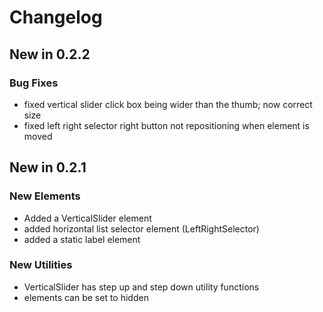 # Changelog
## New in 0.2.2
### Bug Fixes
- fixed vertical slider click box being wider than the thumb; now correct size
- fixed left right selector right button not repositioning when element is moved

## New in 0.2.1
### New Elements
- Added a VerticalSlider element
- added horizontal list selector element (LeftRightSelector)
- added a static label element

### New Utilities
- VerticalSlider has step up and step down utility functions
- elements can be set to hidden